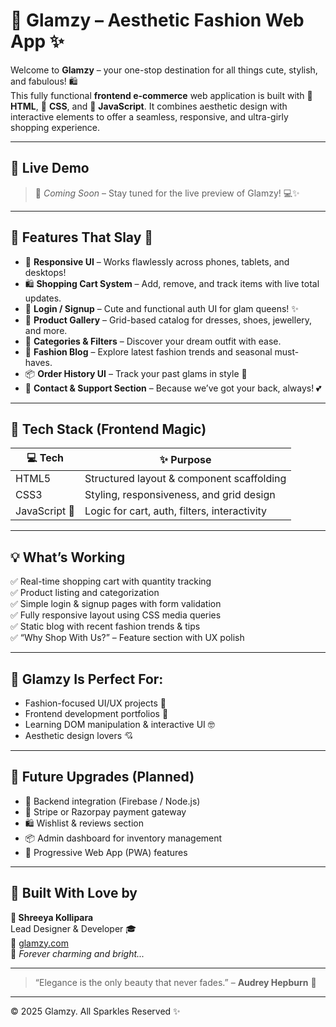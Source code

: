 # 💖 Glamzy – Aesthetic Fashion Web App ✨

Welcome to **Glamzy** – your one-stop destination for all things cute, stylish, and fabulous! 🛍️  
This fully functional **frontend e-commerce** web application is built with 💅 **HTML**, 💖 **CSS**, and 💫 **JavaScript**. It combines aesthetic design with interactive elements to offer a seamless, responsive, and ultra-girly shopping experience.

---

## 🌸 Live Demo

> 🔗 *Coming Soon* – Stay tuned for the live preview of Glamzy! 💻✨

---

## 🧁 Features That Slay 💅

- 💫 **Responsive UI** – Works flawlessly across phones, tablets, and desktops!
- 🛍️ **Shopping Cart System** – Add, remove, and track items with live total updates.
- 🔐 **Login / Signup** – Cute and functional auth UI for glam queens! ✨
- 🎀 **Product Gallery** – Grid-based catalog for dresses, shoes, jewellery, and more.
- 🌷 **Categories & Filters** – Discover your dream outfit with ease.
- 📝 **Fashion Blog** – Explore latest fashion trends and seasonal must-haves.
- 📦 **Order History UI** – Track your past glams in style 💌
- 💬 **Contact & Support Section** – Because we’ve got your back, always! 💕

---

## 💖 Tech Stack (Frontend Magic)

| 💻 Tech       | ✨ Purpose                                |
|--------------|-------------------------------------------|
| HTML5         | Structured layout & component scaffolding |
| CSS3          | Styling, responsiveness, and grid design |
| JavaScript 🧠 | Logic for cart, auth, filters, interactivity |

---



## 💡 What’s Working

✅ Real-time shopping cart with quantity tracking  
✅ Product listing and categorization  
✅ Simple login & signup pages with form validation  
✅ Fully responsive layout using CSS media queries  
✅ Static blog with recent fashion trends & tips  
✅ “Why Shop With Us?” – Feature section with UX polish

---

## 💖 Glamzy Is Perfect For:

- Fashion-focused UI/UX projects 👗  
- Frontend development portfolios 💼  
- Learning DOM manipulation & interactive UI 🤓  
- Aesthetic design lovers 💘

---

## 🌈 Future Upgrades (Planned)

- 🔐 Backend integration (Firebase / Node.js)
- 💸 Stripe or Razorpay payment gateway
- 🛍 Wishlist & reviews section
- 📦 Admin dashboard for inventory management
- 📲 Progressive Web App (PWA) features

---

## 💅 Built With Love by

**🎀 Shreeya Kollipara**  
Lead Designer & Developer 🎓  
📧 [glamzy.com](mailto:glamzy.com)  
💌 *Forever charming and bright...*

---

> “Elegance is the only beauty that never fades.” – **Audrey Hepburn** 💫

---

© 2025 Glamzy. All Sparkles Reserved ✨
